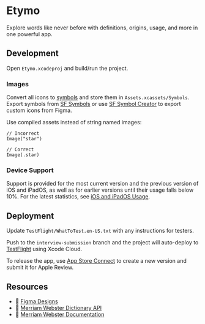 # Etymo

Explore words like never before with definitions, origins, usage, and more in one powerful app.

## Development

Open `Etymo.xcodeproj` and build/run the project.

### Images

Convert all icons to [symbols](https://developer.apple.com/documentation/uikit/uiimage/creating_custom_symbol_images_for_your_app) and store them in `Assets.xcassets/Symbols`. Export symbols from [SF Symbols](https://developer.apple.com/sf-symbols/) or use [SF Symbol Creator](https://www.figma.com/community/plugin/1207724751253683840) to export custom icons from Figma.

Use compiled assets instead of string named images:

```
// Incorrect
Image("star")

// Correct
Image(.star)
```

### Device Support

Support is provided for the most current version and the previous version of iOS and iPadOS, as well as for earlier versions until their usage falls below 10%. For the latest statistics, see [iOS and iPadOS Usage](https://developer.apple.com/support/app-store/).

## Deployment

Update `TestFlight/WhatToTest.en-US.txt` with any instructions for testers.

Push to the `interview-submission` branch and the project will auto-deploy to [TestFlight](https://testflight.apple.com/join/9t9cTXZ2) using Xcode Cloud.

To release the app, use [App Store Connect](https://appstoreconnect.apple.com) to create a new version and submit it for Apple Review.

## Resources

- 🎨 [Figma Designs](https://www.figma.com/design/Edqid3ps1vdztSLTrzo5Fq/Etymo?node-id=0-1&t=Vs8GlF9mtC4CZoUX-1)
- 📖 [Merriam Webster Dictionary API](https://dictionaryapi.com/products/api-collegiate-dictionary)
- 📖 [Merriam Webster Documentation](https://dictionaryapi.com/products/json)
